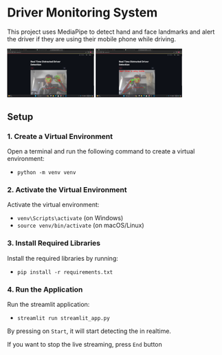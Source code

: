 # Driver Monitoring System

This project uses MediaPipe to detect hand and face landmarks and alert the driver if they are using their mobile phone while driving.

<a href=""><img src="distracted_driver_without_phone.png" width="40%" alt="Image 1"></a>
<a href=""><img src="distracted_driver_with_phone.png" width="40%" alt="Image 2"></a>

## Setup

### 1. Create a Virtual Environment

Open a terminal and run the following command to create a virtual environment:

- `python -m venv venv`

### 2. Activate the Virtual Environment

Activate the virtual environment:

- `venv\Scripts\activate` (on Windows)
- `source venv/bin/activate` (on macOS/Linux)

### 3. Install Required Libraries

Install the required libraries by running:

- `pip install -r requirements.txt`

### 4. Run the Application

Run the streamlit application:

- `streamlit run streamlit_app.py`

By pressing on `Start`, it will start detecting the in realtime.

If you want to stop the live streaming, press `End` button
